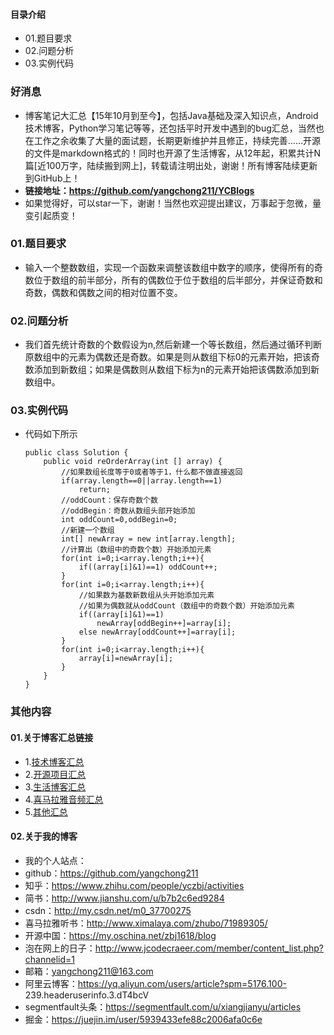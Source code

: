 #### 目录介绍
- 01.题目要求
- 02.问题分析
- 03.实例代码


### 好消息
- 博客笔记大汇总【15年10月到至今】，包括Java基础及深入知识点，Android技术博客，Python学习笔记等等，还包括平时开发中遇到的bug汇总，当然也在工作之余收集了大量的面试题，长期更新维护并且修正，持续完善……开源的文件是markdown格式的！同时也开源了生活博客，从12年起，积累共计N篇[近100万字，陆续搬到网上]，转载请注明出处，谢谢！所有博客陆续更新到GitHub上！
- **链接地址：https://github.com/yangchong211/YCBlogs**
- 如果觉得好，可以star一下，谢谢！当然也欢迎提出建议，万事起于忽微，量变引起质变！




### 01.题目要求
- 输入一个整数数组，实现一个函数来调整该数组中数字的顺序，使得所有的奇数位于数组的前半部分，所有的偶数位于位于数组的后半部分，并保证奇数和奇数，偶数和偶数之间的相对位置不变。


### 02.问题分析
- 我们首先统计奇数的个数假设为n,然后新建一个等长数组，然后通过循环判断原数组中的元素为偶数还是奇数。如果是则从数组下标0的元素开始，把该奇数添加到新数组；如果是偶数则从数组下标为n的元素开始把该偶数添加到新数组中。



### 03.实例代码
- 代码如下所示
    ```
    public class Solution {
        public void reOrderArray(int [] array) {
            //如果数组长度等于0或者等于1，什么都不做直接返回
            if(array.length==0||array.length==1) 
                return;
            //oddCount：保存奇数个数
            //oddBegin：奇数从数组头部开始添加
            int oddCount=0,oddBegin=0;
            //新建一个数组
            int[] newArray = new int[array.length];
            //计算出（数组中的奇数个数）开始添加元素
            for(int i=0;i<array.length;i++){
                if((array[i]&1)==1) oddCount++;
            }
            for(int i=0;i<array.length;i++){
                //如果数为基数新数组从头开始添加元素
                //如果为偶数就从oddCount（数组中的奇数个数）开始添加元素
                if((array[i]&1)==1) 
                    newArray[oddBegin++]=array[i];
                else newArray[oddCount++]=array[i];
            }
            for(int i=0;i<array.length;i++){
                array[i]=newArray[i];
            }
        }
    }
    ```









### 其他内容
#### 01.关于博客汇总链接
- 1.[技术博客汇总](https://www.jianshu.com/p/614cb839182c)
- 2.[开源项目汇总](https://blog.csdn.net/m0_37700275/article/details/80863574)
- 3.[生活博客汇总](https://blog.csdn.net/m0_37700275/article/details/79832978)
- 4.[喜马拉雅音频汇总](https://www.jianshu.com/p/f665de16d1eb)
- 5.[其他汇总](https://www.jianshu.com/p/53017c3fc75d)



#### 02.关于我的博客
- 我的个人站点：
- github：https://github.com/yangchong211
- 知乎：https://www.zhihu.com/people/yczbj/activities
- 简书：http://www.jianshu.com/u/b7b2c6ed9284
- csdn：http://my.csdn.net/m0_37700275
- 喜马拉雅听书：http://www.ximalaya.com/zhubo/71989305/
- 开源中国：https://my.oschina.net/zbj1618/blog
- 泡在网上的日子：http://www.jcodecraeer.com/member/content_list.php?channelid=1
- 邮箱：yangchong211@163.com
- 阿里云博客：https://yq.aliyun.com/users/article?spm=5176.100- 239.headeruserinfo.3.dT4bcV
- segmentfault头条：https://segmentfault.com/u/xiangjianyu/articles
- 掘金：https://juejin.im/user/5939433efe88c2006afa0c6e










